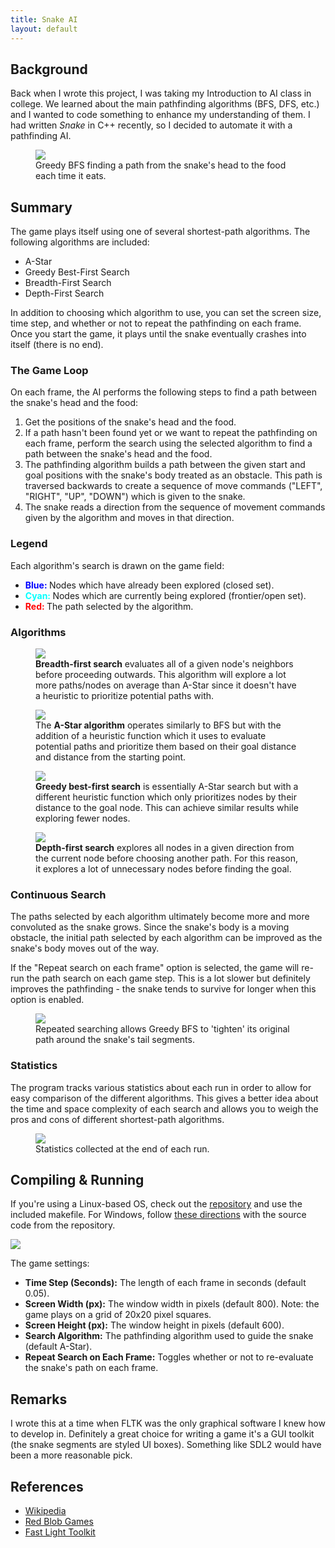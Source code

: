 ```yaml
---
title: Snake AI
layout: default
---
```


## Background
Back when I wrote this project, I was taking my Introduction to AI class in college. We learned about the main pathfinding algorithms (BFS, DFS, etc.) and I wanted to code something to enhance my understanding of them.
I had written *Snake* in C++ recently, so I decided to automate it with a pathfinding AI. 

<figure>
  <img src='images/greedy.gif'/>
  <figcaption>Greedy BFS finding a path from the snake's head to the food each time it eats.</figcaption>
</figure>

## Summary
The game plays itself using one of several shortest-path algorithms. The following algorithms are included:
- A-Star
- Greedy Best-First Search
- Breadth-First Search
- Depth-First Search

In addition to choosing which algorithm to use, you can set the screen size, time step, and whether or not to repeat the pathfinding on each frame. Once you start the game, it plays until the snake eventually crashes
into itself (there is no end).

### The Game Loop
On each frame, the AI performs the following steps to find a path between the snake's head and the food:
1. Get the positions of the snake's head and the food. 
2. If a path hasn't been found yet or we want to repeat the pathfinding on each frame, perform the search using the selected algorithm to find a path between the snake's head and the food. 
3. The pathfinding algorithm builds a path between the given start and goal positions with the snake's body treated as an obstacle. This path is traversed backwards to create a sequence of move commands ("LEFT", "RIGHT", "UP", "DOWN") which is given to the snake.
4. The snake reads a direction from the sequence of movement commands given by the algorithm and moves in that direction.

### Legend
Each algorithm's search is drawn on the game field:
<ul>
  <li><strong><font color='blue'>Blue: </font></strong>Nodes which have already been explored (closed set).</li>
  <li><strong><font color='cyan'>Cyan: </font></strong>Nodes which are currently being explored (frontier/open set).</li>
  <li><strong><font color='red'>Red: </font></strong>The path selected by the algorithm.</li>
</ul>

### Algorithms

<figure>
  <img src='images/bfs.gif'/>
  <figcaption><strong>Breadth-first search</strong> evaluates all of a given node's
			  neighbors before proceeding outwards. This algorithm will explore a lot more paths/nodes on average than A-Star since it doesn't have a heuristic to prioritize potential paths with.</figcaption>
</figure>

<figure>
  <img src='images/astar.gif'/>
  <figcaption>The <strong>A-Star algorithm</strong> operates similarly to BFS but with the addition of a heuristic function which it uses to evaluate potential paths and prioritize them based on their goal distance and distance from the starting point.</figcaption>
</figure>

<figure>
  <img src='images/greedy.gif'/>
  <figcaption><strong>Greedy best-first search</strong> is essentially A-Star search but with a different heuristic function which only prioritizes nodes by their distance to the goal node. This can achieve similar results while exploring fewer nodes.</figcaption>
</figure>

<figure>
  <img src='images/dfs.gif'/>
  <figcaption><strong>Depth-first search</strong> explores all nodes in a given direction from the current node before choosing another path. For this reason, it explores a lot of unnecessary nodes before finding the goal.</figcaption>
</figure>

### Continuous Search
The paths selected by each algorithm ultimately become more and more convoluted as the snake grows. Since the snake's body is a moving obstacle, the initial path selected by each algorithm can be improved as the snake's body moves out of the way.

If the "Repeat search on each frame" option is selected, the game will re-run the path search on each game step. This is a lot slower but definitely improves the pathfinding - the snake tends to survive for longer when this option is enabled. 

<figure>
  <img src='images/greedy-repeat.gif'/>
  <figcaption>Repeated searching allows Greedy BFS to 'tighten' its original path around the snake's tail segments.</figcaption>
</figure>

### Statistics
The program tracks various statistics about each run in order to allow for easy comparison of the different algorithms. This gives a better idea about the time and space complexity of each search and allows you to weigh the pros and cons of different shortest-path algorithms.

<figure>
  <img src='images/stats.PNG'/>
  <figcaption>Statistics collected at the end of each run.</figcaption>
</figure>

## Compiling & Running
If you're using a Linux-based OS, check out the [repository](https://github.com/JOBBIN9422/SnakeAI) and use the included makefile. 
For Windows, follow [these directions](https://bumpyroadtocode.com/2017/08/05/how-to-install-and-use-fltk-1-3-4-in-visual-studio-2017-complete-guide/) with the source code from the repository.

<img src='images/options.PNG'/>

The game settings:
- **Time Step (Seconds):** The length of each frame in seconds (default 0.05).
- **Screen Width (px):** The window width in pixels (default 800). Note: the game plays on a grid of 20x20 pixel squares. 
- **Screen Height (px):** The window height in pixels (default 600).
- **Search Algorithm:** The pathfinding algorithm used to guide the snake (default A-Star).
- **Repeat Search on Each Frame:** Toggles whether or not to re-evaluate the snake's path on each frame.

## Remarks
I wrote this at a time when FLTK was the only graphical software I knew how to develop in. Definitely a great choice for writing a game it's a GUI toolkit (the snake segments are styled UI boxes).
Something like SDL2 would have been a more reasonable pick.

## References
- [Wikipedia](https://en.wikipedia.org/wiki/A*_search_algorithm)
- [Red Blob Games](https://www.redblobgames.com/pathfinding/a-star/introduction.html)
- [Fast Light Toolkit](https://www.fltk.org/)